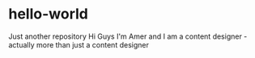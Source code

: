 # hello-world
Just another repository
Hi Guys
I'm Amer and I am a content designer - actually more than just a content designer
